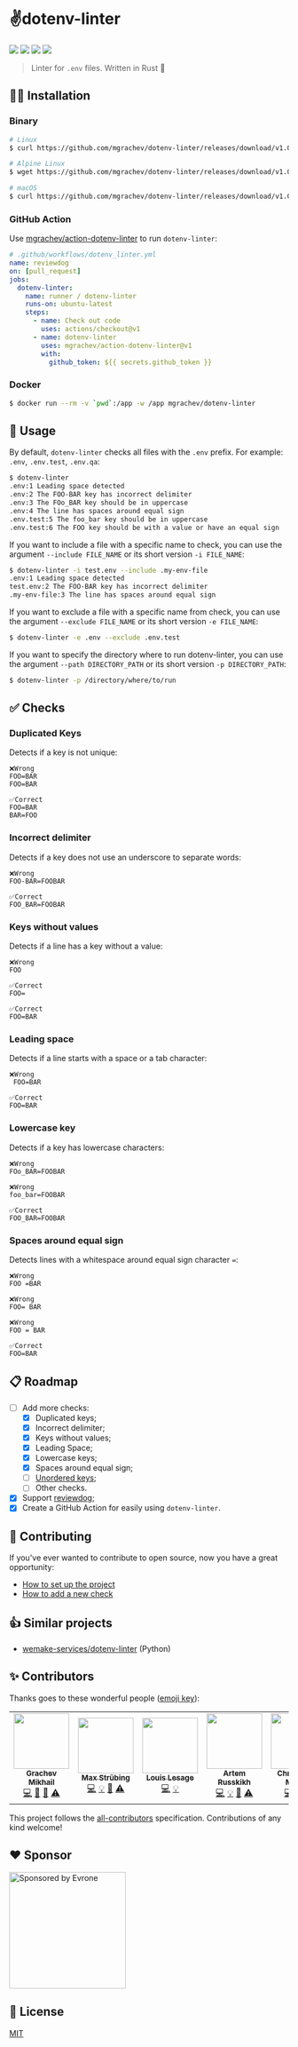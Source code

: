 # ✌️dotenv-linter

![](https://github.com/mgrachev/dotenv-linter/workflows/CI/badge.svg)
![](https://img.shields.io/github/license/mgrachev/dotenv-linter)
![](https://img.shields.io/github/v/release/mgrachev/dotenv-linter)
[![](https://codecov.io/gh/mgrachev/dotenv-linter/branch/master/graph/badge.svg)](https://codecov.io/gh/mgrachev/dotenv-linter)

> Linter for `.env` files. Written in Rust 🦀

## 👨‍💻 Installation

### Binary

```bash
# Linux
$ curl https://github.com/mgrachev/dotenv-linter/releases/download/v1.0.0/dotenv-linter-v1.0.0-linux-x86_64.tar.gz -sSfL | tar -xzf - 

# Alpine Linux
$ wget https://github.com/mgrachev/dotenv-linter/releases/download/v1.0.0/dotenv-linter-v1.0.0-alpine-x86_64.tar.gz -O - -q | tar -xzf -

# macOS
$ curl https://github.com/mgrachev/dotenv-linter/releases/download/v1.0.0/dotenv-linter-v1.0.0-darwin-x86_64.tar.gz -sSfL | tar -xzf -
```

### GitHub Action

Use [mgrachev/action-dotenv-linter](https://github.com/mgrachev/action-dotenv-linter) to run `dotenv-linter`:

```yml
# .github/workflows/dotenv_linter.yml
name: reviewdog
on: [pull_request]
jobs:
  dotenv-linter:
    name: runner / dotenv-linter
    runs-on: ubuntu-latest
    steps:
      - name: Check out code
        uses: actions/checkout@v1
      - name: dotenv-linter
        uses: mgrachev/action-dotenv-linter@v1
        with:
          github_token: ${{ secrets.github_token }}
```

### Docker

```bash
$ docker run --rm -v `pwd`:/app -w /app mgrachev/dotenv-linter
```

## 🚀 Usage

By default, `dotenv-linter` checks all files with the `.env` prefix. For example: `.env`, `.env.test`, `.env.qa`:

```bash
$ dotenv-linter
.env:1 Leading space detected
.env:2 The FOO-BAR key has incorrect delimiter
.env:3 The FOo_BAR key should be in uppercase
.env:4 The line has spaces around equal sign
.env.test:5 The foo_bar key should be in uppercase
.env.test:6 The FOO key should be with a value or have an equal sign
```

If you want to include a file with a specific name to check,
you can use the argument `--include FILE_NAME` or its short version `-i FILE_NAME`:

```bash
$ dotenv-linter -i test.env --include .my-env-file
.env:1 Leading space detected
test.env:2 The FOO-BAR key has incorrect delimiter
.my-env-file:3 The line has spaces around equal sign
```

If you want to exclude a file with a specific name from check,
you can use the argument `--exclude FILE_NAME` or its short version `-e FILE_NAME`:

```bash
$ dotenv-linter -e .env --exclude .env.test
```

If you want to specify the directory where to run dotenv-linter,
you can use the argument `--path DIRECTORY_PATH` or its short version `-p DIRECTORY_PATH`:

```bash
$ dotenv-linter -p /directory/where/to/run
```

## ✅ Checks

### Duplicated Keys

Detects if a key is not unique:

```env
❌Wrong
FOO=BAR
FOO=BAR

✅Correct
FOO=BAR
BAR=FOO
```

### Incorrect delimiter

Detects if a key does not use an underscore to separate words:
```env
❌Wrong
FOO-BAR=FOOBAR

✅Correct
FOO_BAR=FOOBAR
```

### Keys without values

Detects if a line has a key without a value:
```env
❌Wrong
FOO

✅Correct
FOO=

✅Correct
FOO=BAR
```

### Leading space

Detects if a line starts with a space or a tab character:

```env
❌Wrong
 FOO=BAR

✅Correct
FOO=BAR
```

### Lowercase key

Detects if a key has lowercase characters:

```env
❌Wrong
FOo_BAR=FOOBAR

❌Wrong
foo_bar=FOOBAR

✅Correct
FOO_BAR=FOOBAR
```

### Spaces around equal sign

Detects lines with a whitespace around equal sign character `=`:

```env
❌Wrong
FOO =BAR

❌Wrong
FOO= BAR

❌Wrong
FOO = BAR

✅Correct
FOO=BAR
```

## 📋 Roadmap

- [ ] Add more checks:
  - [x] Duplicated keys;
  - [x] Incorrect delimiter;
  - [x] Keys without values;
  - [x] Leading Space;
  - [x] Lowercase keys;
  - [x] Spaces around equal sign;
  - [ ] [Unordered keys](https://github.com/mgrachev/dotenv-linter/issues/4);
  - [ ] Other checks.
- [x] Support [reviewdog](https://github.com/reviewdog/reviewdog);
- [x] Create a GitHub Action for easily using `dotenv-linter`.

## 🤝 Contributing

If you've ever wanted to contribute to open source, now you have a great opportunity:

* [How to set up the project](/CONTRIBUTING.md#how-to-set-up-the-project)
* [How to add a new check](/CONTRIBUTING.md#how-to-add-a-new-check)

## 👍 Similar projects

* [wemake-services/dotenv-linter](https://github.com/wemake-services/dotenv-linter) (Python)

## ✨ Contributors

Thanks goes to these wonderful people ([emoji key](https://allcontributors.org/docs/en/emoji-key)):

<!-- ALL-CONTRIBUTORS-LIST:START - Do not remove or modify this section -->
<!-- prettier-ignore-start -->
<!-- markdownlint-disable -->
<table>
  <tr>
    <td align="center"><a href="https://github.com/mgrachev"><img src="https://avatars0.githubusercontent.com/u/700998?v=4" width="100px;" alt=""/><br /><sub><b>Grachev Mikhail</b></sub></a><br /><a href="https://github.com/mgrachev/dotenv-linter/commits?author=mgrachev" title="Code">💻</a> <a href="https://github.com/mgrachev/dotenv-linter/commits?author=mgrachev" title="Documentation">📖</a> <a href="#ideas-mgrachev" title="Ideas, Planning, & Feedback">🤔</a> <a href="https://github.com/mgrachev/dotenv-linter/commits?author=mgrachev" title="Tests">⚠️</a></td>
    <td align="center"><a href="https://github.com/mstruebing"><img src="https://avatars0.githubusercontent.com/u/12071529?v=4" width="100px;" alt=""/><br /><sub><b>Max Strübing</b></sub></a><br /><a href="https://github.com/mgrachev/dotenv-linter/commits?author=mstruebing" title="Code">💻</a> <a href="#example-mstruebing" title="Examples">💡</a> <a href="#ideas-mstruebing" title="Ideas, Planning, & Feedback">🤔</a> <a href="https://github.com/mgrachev/dotenv-linter/commits?author=mstruebing" title="Tests">⚠️</a></td>
    <td align="center"><a href="https://github.com/Louis-Lesage"><img src="https://avatars2.githubusercontent.com/u/31346705?v=4" width="100px;" alt=""/><br /><sub><b>Louis Lesage</b></sub></a><br /><a href="https://github.com/mgrachev/dotenv-linter/commits?author=Louis-Lesage" title="Code">💻</a> <a href="#example-Louis-Lesage" title="Examples">💡</a></td>
    <td align="center"><a href="https://github.com/artem-russkikh"><img src="https://avatars0.githubusercontent.com/u/3540978?v=4" width="100px;" alt=""/><br /><sub><b>Artem Russkikh</b></sub></a><br /><a href="https://github.com/mgrachev/dotenv-linter/commits?author=artem-russkikh" title="Code">💻</a> <a href="#example-artem-russkikh" title="Examples">💡</a> <a href="#ideas-artem-russkikh" title="Ideas, Planning, & Feedback">🤔</a> <a href="https://github.com/mgrachev/dotenv-linter/commits?author=artem-russkikh" title="Tests">⚠️</a></td>
    <td align="center"><a href="https://github.com/sonro"><img src="https://avatars2.githubusercontent.com/u/11620521?v=4" width="100px;" alt=""/><br /><sub><b>Christopher Morton</b></sub></a><br /><a href="https://github.com/mgrachev/dotenv-linter/commits?author=sonro" title="Code">💻</a> <a href="#example-sonro" title="Examples">💡</a> <a href="https://github.com/mgrachev/dotenv-linter/commits?author=sonro" title="Tests">⚠️</a></td>
    <td align="center"><a href="https://github.com/qelphybox"><img src="https://avatars3.githubusercontent.com/u/8515324?v=4" width="100px;" alt=""/><br /><sub><b>Kirill Bobykin</b></sub></a><br /><a href="https://github.com/mgrachev/dotenv-linter/commits?author=qelphybox" title="Code">💻</a> <a href="#example-qelphybox" title="Examples">💡</a> <a href="#ideas-qelphybox" title="Ideas, Planning, & Feedback">🤔</a> <a href="https://github.com/mgrachev/dotenv-linter/commits?author=qelphybox" title="Tests">⚠️</a></td>
  </tr>
</table>

<!-- markdownlint-enable -->
<!-- prettier-ignore-end -->
<!-- ALL-CONTRIBUTORS-LIST:END -->

This project follows the [all-contributors](https://github.com/all-contributors/all-contributors) specification. Contributions of any kind welcome!

## ♥️ Sponsor

<p>
  <a href="https://evrone.com/?utm_source=dotenv-linter">
    <img src="https://www.mgrachev.com/assets/static/evrone-sponsored-300.png"
      alt="Sponsored by Evrone" width="210">
  </a>
</p>


## 📃 License

[MIT](https://choosealicense.com/licenses/mit)

